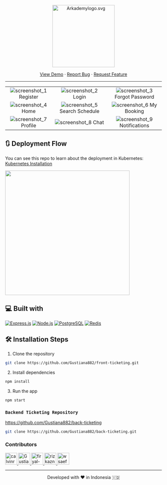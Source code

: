 <p align="center"><img src="https://res.cloudinary.com/calvin-cloud/image/upload/v1631588597/Ankasa/Logo_Ankasa_cm4gp9.svg" width="200px" alt="Arkademylogo.svg" /></p>

<p align="center">
    <a href="https://ankasa.online/" target="blank">View Demo</a>
  · <a href="https://github.com/Gustiana882/front-ticketing/issues">Report Bug</a>
  · <a href="https://github.com/Gustiana882/front-ticketing/pulls">Request Feature</a>
</p>
<hr/>

|  |  |  |
| :---: | :---: | :---: |
| ![screenshot_1](https://res.cloudinary.com/calvin-cloud/image/upload/v1631841043/Ankasa%20SS/Screenshot_from_2021-09-17_08-10-22_p21afv.png) Register  | ![screenshot_2](https://res.cloudinary.com/calvin-cloud/image/upload/v1631845166/Ankasa%20SS/Screenshot_from_2021-09-17_09-19-10_ahq9zu.png) Login  | ![screenshot_3](https://res.cloudinary.com/calvin-cloud/image/upload/v1633478575/Ankasa%20SS/Screenshot_from_2021-10-05_20-37-37_e2wqbf.png) Forgot Password |
| ![screenshot_4](https://res.cloudinary.com/calvin-cloud/image/upload/v1631840613/Ankasa%20SS/Screenshot_from_2021-09-10_08-47-29_lawppz.png) Home| ![screenshot_5](https://res.cloudinary.com/calvin-cloud/image/upload/v1631845096/Ankasa%20SS/Screenshot_from_2021-09-17_09-16-45_jgsxne.png) Search Schedule  |  ![screenshot_6](https://res.cloudinary.com/calvin-cloud/image/upload/v1631861609/Ankasa%20SS/Screenshot_from_2021-09-17_09-21-06_wz0d04.png) My Booking  | 
|![screenshot_7](https://res.cloudinary.com/calvin-cloud/image/upload/v1633488090/Ankasa%20SS/Screenshot_from_2021-10-05_20-38-28_k0phfr.png) Profile | ![screenshot_8](https://res.cloudinary.com/calvin-cloud/image/upload/v1633488136/Ankasa%20SS/Screenshot_from_2021-10-05_20-37-57_bcczuf.png) Chat  |![screenshot_9](https://res.cloudinary.com/calvin-cloud/image/upload/v1633488090/Ankasa%20SS/Screenshot_from_2021-10-05_20-38-28_k0phfr.png) Notifications  |


## :arrows_clockwise: Deployment Flow

You can see this repo to learn about the deployment in Kubernetes:   <a href="https://github.com/calvinrahmat/k8s-install.git">Kubernetes Installation</a>


  <img src="https://res.cloudinary.com/calvin-cloud/image/upload/v1633333761/Blanja%20SS/CI_CD_Flow_page-0001_zykte4.jpg" width="400">



## 💻 Built with

[![Express.js](https://img.shields.io/badge/Express.js-4.x-orange.svg?style=rounded-square)](https://expressjs.com/en/starter/installing.html)
[![Node.js](https://img.shields.io/badge/Node.js-v.12.13-green.svg?style=rounded-square)](https://nodejs.org/)
[![PostgreSQL](https://img.shields.io/badge/PostgreSQL-v.13.3-blue.svg?style=rounded-square)](https://www.postgresql.org/)
[![Redis](https://img.shields.io/badge/Redis-v.6.2-red.svg?style=rounded-square)](https://redis.io/)


## 🛠️ Installation Steps

1. Clone the repository

```bash
git clone https://github.com/Gustiana882/front-ticketing.git
```

2. Install dependencies

```bash
npm install
```

3. Run the app

```bash
npm start
```


### `Backend Ticketing Repository`
 <a href="https://github.com/Gustiana882/back-ticketing" target="blank">https://github.com/Gustiana882/back-ticketing</a>

```bash
git clone https://github.com/Gustiana882/back-ticketing.git
```

### Contributors
<a href = "https://github.com/Gustiana882/front-ticketing/graphs/contributors">
  <img src="https://avatars.githubusercontent.com/u/83713045?s=60&amp;v=4" class="avatar avatar-user" alt="calvinrahmat" width="38" height="38">
  <img src="https://avatars.githubusercontent.com/u/55304067?s=60&amp;v=4" class="avatar avatar-user" alt="Gustiana882" width="38" height="38">
  <img src="https://avatars.githubusercontent.com/u/53255114?s=60&amp;v=4" class="avatar avatar-user" alt="firyal-salsa" width="38" height="38">
  <img src="https://avatars.githubusercontent.com/u/70585701?s=60&amp;v=4" class="avatar avatar-user" alt="rizkazn" width="38" height="38">
  <img src="https://avatars.githubusercontent.com/u/79564390?s=60&amp;v=4" class="avatar avatar-user" alt="wsaefulloh" width="38" height="38">
</a>

<hr>
<p align="center">
Developed with ❤️ in Indonesia 	🇮🇩
</p>
